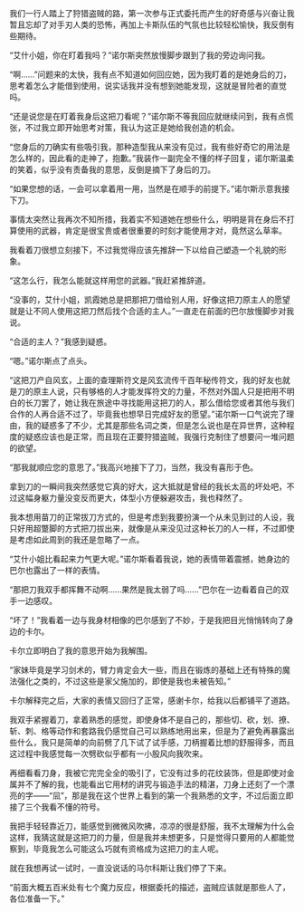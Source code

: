 我们一行人踏上了狩猎盗贼的路，第一次参与正式委托而产生的好奇感与兴奋让我暂且忘却了对手刃人类的恐怖，再加上卡斯队伍的气氛也比较轻松愉快，我反倒有些期待。

“艾什小姐，你在盯着我吗？”诺尔斯突然放慢脚步跟到了我的旁边询问我。

“啊……”问题来的太快，我有点不知道如何回应她，因为我盯着的是她身后的刀，思考着怎么才能借到使用，说实话我并没有想到她能发现，这就是冒险者的直觉吗。

“还是说您是在盯着我身后这把刀看呢？”诺尔斯不等我回应就继续问到，我有点慌张，不过我立即开始思考对策，我认为这正是她给我创造的机会。

“您身后的刀确实有些吸引我，那种造型我从来没有见过，我有些好奇它的用法是怎么样的，因此看的走神了，抱歉。”我装作一副完全不懂的样子回复，诺尔斯温柔的笑着，似乎没有责备我的意思，反倒是摘下了身后的刀。

“如果您想的话，一会可以拿着用一用，当然是在顺手的前提下。”诺尔斯示意我接下刀。

事情太突然让我再次不知所措，我着实不知道她在想些什么，明明是背在身后不打算使用的武器，肯定是很宝贵或者很重要的时刻才能使用才对，竟然这么草率。

我看着刀很想立刻接下，不过我觉得应该先推辞一下以给自己塑造一个礼貌的形象。

“这怎么行，我怎么能就这样用您的武器。”我赶紧推辞道。

“没事的，艾什小姐，凯霞她总是把那把刀借给别人用，好像这把刀原主人的愿望就是让不同人使用这把刀然后找个合适的主人。”一直走在前面的巴尔放慢脚步对我说。

“合适的主人？”我感到疑惑。

“嗯。”诺尔斯点了点头。

“这把刀产自风玄，上面的查理斯符文是风玄流传千百年秘传符文，我的好友也就是刀的原主人说，只有够格的人才能发挥符文的力量，不然对外国人只是把用不明白的长刀罢了，她让我在旅途中寻找能用这把刀的人，那么借给您或者其他与我们合作的人再合适不过了，毕竟我也想早日完成好友的愿望。”诺尔斯一口气说完了理由，我的疑惑多了不少，尤其是那些名词之类，但是怎么说也是在异世界，这种程度的疑惑应该也是正常，而且现在正要狩猎盗贼，我强行克制住了想要问一堆问题的欲望。

“那我就顺应您的意思了。”我高兴地接下了刀，当然，我没有喜形于色。

拿到刀的一瞬间我突然感觉它真的好大，这大抵就是曾经的我长太高的坏处吧，不过这幅身躯力量没变反而更大，体型小方便躲避攻击，我也释然了。

我本想用苗刀的正常拔刀方式的，但是考虑到我要扮演一个从未见到过的人设，我只好用超蹩脚的方式把刀拔出来，就像是从来没见过这种长刀的人一样，不过即使是考虑如此周到的我还是忽略了一点。

“艾什小姐比看起来力气更大呢。”诺尔斯看着我说，她的表情带着震撼，她身边的巴尔也露出了一样的表情。

“那把刀我双手都挥舞不动啊……果然是我太弱了吗……”巴尔在一边看着自己的双手一边感叹。

“坏了！”我看着一边与我身材相像的巴尔感到了不妙，于是我把目光悄悄转向了身边的卡尔。

卡尔立即明白了我的意思开始为我解围。

“家妹毕竟是学习剑术的，臂力肯定会大一些，而且在锻炼的基础上还有特殊的魔法强化之类的，不过这些是家父施加的，即使是我也未被告知。”

卡尔解释完之后，大家的表情又回归了正常，感谢卡尔，给我以后都铺平了道路。

我双手紧握着刀，拿着熟悉的感觉，即使身体不是自己的，那些切、砍，划、撩、斩、刺、格等动作和套路我仍感觉自己可以熟练地用出来，但是为了避免再暴露出些什么，我只是简单的向前劈了几下试了试手感，刀柄握着比想的舒服得多，而且这过程中我感觉每一次劈砍似乎都有一小股风向我吹来。

再细看看刀身，我被它完完全全的吸引了，它没有过多的花纹装饰，但是即使对金属并不了解的我，也能看出它用材的讲究与锻造手法的精湛，刀身上还刻了一个漂亮的字——“凨”，那是我在这个世界上看到的第一个我熟悉的文字，不过后面立即接了三个我看不懂的符号。

我把手轻轻靠近刀，能感觉到微微风吹拂，凉凉的很是舒服，我不太理解为什么会这样，我猜这就是这把刀的力量，但是我并未想更多，只是觉得只要用的人都能觉察到，毕竟我怎么可能这么巧就有资格成为这把刀的主人呢。

就在我想再试一试时，一直没说话的马尔科斯让我们停了下来。

“前面大概五百米处有七个魔力反应，根据委托的描述，盗贼应该就是那些人了，各位准备一下。”


